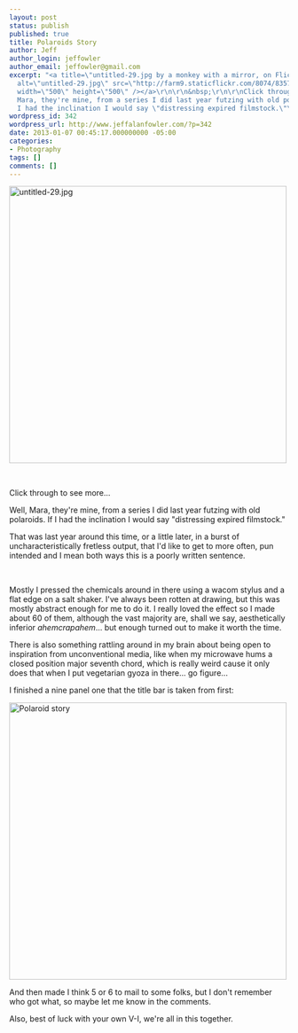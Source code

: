 ```yaml
---
layout: post
status: publish
published: true
title: Polaroids Story
author: Jeff
author_login: jeffowler
author_email: jeffowler@gmail.com
excerpt: "<a title=\"untitled-29.jpg by a monkey with a mirror, on Flickr\" href=\"http://www.flickr.com/photos/monkeywithamirror/8357026512/\"><img
  alt=\"untitled-29.jpg\" src=\"http://farm9.staticflickr.com/8074/8357026512_684699eee9.jpg\"
  width=\"500\" height=\"500\" /></a>\r\n\r\n&nbsp;\r\n\r\nClick through to see more...\r\n\r\nWell,
  Mara, they're mine, from a series I did last year futzing with old polaroids. If
  I had the inclination I would say \"distressing expired filmstock.\"\r\n\r\n"
wordpress_id: 342
wordpress_url: http://www.jeffalanfowler.com/?p=342
date: 2013-01-07 00:45:17.000000000 -05:00
categories:
- Photography
tags: []
comments: []
---
```

<a title="untitled-29.jpg by a monkey with a mirror, on Flickr" href="http://www.flickr.com/photos/monkeywithamirror/8357026512/"><img alt="untitled-29.jpg" src="http://farm9.staticflickr.com/8074/8357026512_684699eee9.jpg" width="500" height="500" /></a>

&nbsp;

Click through to see more...

Well, Mara, they're mine, from a series I did last year futzing with old polaroids. If I had the inclination I would say "distressing expired filmstock."

<a id="more"></a><a id="more-342"></a>

That was last year around this time, or a little later, in a burst of uncharacteristically fretless output, that I'd like to get to more often, pun intended and I mean both ways this is a poorly written sentence.

&nbsp;

Mostly I pressed the chemicals around in there using a wacom stylus and a flat edge on a salt shaker. I've always been rotten at drawing, but this was mostly abstract enough for me to do it. I really loved the effect so I made about 60 of them, although the vast majority are, shall we say, aesthetically inferior *ahemcrapahem*... but enough turned out to make it worth the time.

There is also something rattling around in my brain about being open to inspiration from unconventional media, like when my microwave hums a closed position major seventh chord, which is really weird cause it only does that when I put vegetarian gyoza in there... go figure...

I finished a nine panel one that the title bar is taken from first:

<a title="Polaroid story by a monkey with a mirror, on Flickr" href="http://www.flickr.com/photos/monkeywithamirror/6426010337/"><img alt="Polaroid story" src="http://farm8.staticflickr.com/7024/6426010337_42387a7700.jpg" width="500" height="500" /></a>

And then made I think 5 or 6 to mail to some folks, but I don't remember who got what, so maybe let me know in the comments.

Also, best of luck with your own V-I, we're all in this together.
